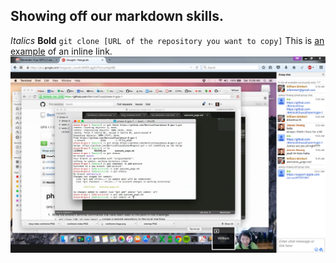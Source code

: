 ## Showing off our markdown skills.
*Italics*
**Bold**
`git clone [URL of the repository you want to copy]`
This is [an example](http://www.google.com) of an inline link.
![Alt "Our screenshot"](imgs/gps-1-1-show-your-work.PNG)
